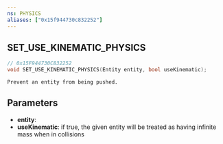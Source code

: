 ```yaml
---
ns: PHYSICS
aliases: ["0x15f944730c832252"]
---
```

## SET_USE_KINEMATIC_PHYSICS

```c
// 0x15F944730C832252
void SET_USE_KINEMATIC_PHYSICS(Entity entity, bool useKinematic);
```

```
Prevent an entity from being pushed.
```

## Parameters
* **entity**: 
* **useKinematic**: if true, the given entity will be treated as having infinite mass when in collisions
